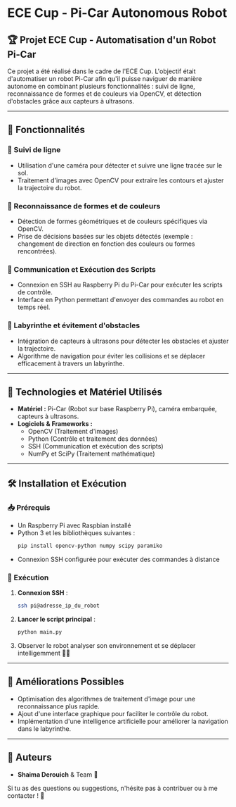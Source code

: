 # ECE Cup - Pi-Car Autonomous Robot

## 🏆 Projet ECE Cup - Automatisation d'un Robot Pi-Car

Ce projet a été réalisé dans le cadre de l'ECE Cup. L'objectif était d'automatiser un robot Pi-Car afin qu'il puisse naviguer de manière autonome en combinant plusieurs fonctionnalités : suivi de ligne, reconnaissance de formes et de couleurs via OpenCV, et détection d'obstacles grâce aux capteurs à ultrasons.

---

## 🚀 Fonctionnalités

### 🔹 Suivi de ligne
- Utilisation d'une caméra pour détecter et suivre une ligne tracée sur le sol.
- Traitement d'images avec OpenCV pour extraire les contours et ajuster la trajectoire du robot.

### 🎨 Reconnaissance de formes et de couleurs
- Détection de formes géométriques et de couleurs spécifiques via OpenCV.
- Prise de décisions basées sur les objets détectés (exemple : changement de direction en fonction des couleurs ou formes rencontrées).

### 📡 Communication et Exécution des Scripts
- Connexion en SSH au Raspberry Pi du Pi-Car pour exécuter les scripts de contrôle.
- Interface en Python permettant d'envoyer des commandes au robot en temps réel.

### 🏁 Labyrinthe et évitement d'obstacles
- Intégration de capteurs à ultrasons pour détecter les obstacles et ajuster la trajectoire.
- Algorithme de navigation pour éviter les collisions et se déplacer efficacement à travers un labyrinthe.

---

## 🔧 Technologies et Matériel Utilisés

- **Matériel :** Pi-Car (Robot sur base Raspberry Pi), caméra embarquée, capteurs à ultrasons.
- **Logiciels & Frameworks :**
  - OpenCV (Traitement d'images)
  - Python (Contrôle et traitement des données)
  - SSH (Communication et exécution des scripts)
  - NumPy et SciPy (Traitement mathématique)

---

## 🛠️ Installation et Exécution

### 📥 Prérequis
- Un Raspberry Pi avec Raspbian installé
- Python 3 et les bibliothèques suivantes :
  ```bash
  pip install opencv-python numpy scipy paramiko
  ```
- Connexion SSH configurée pour exécuter des commandes à distance

### 🚀 Exécution
1. **Connexion SSH** :
   ```bash
   ssh pi@adresse_ip_du_robot
   ```
2. **Lancer le script principal** :
   ```bash
   python main.py
   ```
3. Observer le robot analyser son environnement et se déplacer intelligemment 🚗💨

---

## 📌 Améliorations Possibles
- Optimisation des algorithmes de traitement d'image pour une reconnaissance plus rapide.
- Ajout d'une interface graphique pour faciliter le contrôle du robot.
- Implémentation d'une intelligence artificielle pour améliorer la navigation dans le labyrinthe.

---

## 👥 Auteurs
- **Shaima Derouich** & Team 🎯

Si tu as des questions ou suggestions, n'hésite pas à contribuer ou à me contacter ! 🚀
